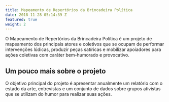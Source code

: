 ```yaml
---
title: Mapeamento de Repertórios da Brincadeira Política
date: 2018-11-28 05:14:39 Z
featured: true
weight: 2
---
```


O Mapeamento de Repertórios da Brincadeira Política é um projeto de mapeamento dos principais atores e coletivos que se ocupam de performar intervenções lúdicas, produzir peças satíricas e mobilizar apoiadores para ações coletivas com caráter bem-humorado e provocativo.

## Um pouco mais sobre o projeto

O objetivo principal do projeto é apresentar anualmente um relatório com o estado da arte, entrevistas e um conjunto de dados sobre grupos ativistas que se utilizam do humor para realizar suas ações.
